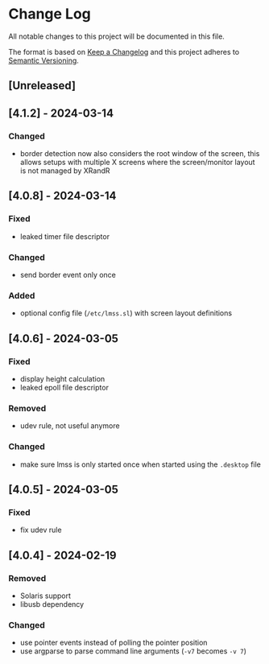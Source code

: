 # Change Log
All notable changes to this project will be documented in this file.

The format is based on [Keep a Changelog](http://keepachangelog.com/)
and this project adheres to [Semantic Versioning](http://semver.org/).

## [Unreleased]

## [4.1.2] - 2024-03-14

### Changed
- border detection now also considers the root window of the screen, this allows
  setups with multiple X screens where the screen/monitor layout is not managed
  by XRandR

## [4.0.8] - 2024-03-14

### Fixed
- leaked timer file descriptor

### Changed
- send border event only once

### Added
- optional config file (`/etc/lmss.sl`) with screen layout definitions

## [4.0.6] - 2024-03-05

### Fixed
- display height calculation
- leaked epoll file descriptor

### Removed
- udev rule, not useful anymore

### Changed
- make sure lmss is only started once when started using the `.desktop` file

## [4.0.5] - 2024-03-05

### Fixed
- fix udev rule

## [4.0.4] - 2024-02-19

### Removed
- Solaris support
- libusb dependency

### Changed
- use pointer events instead of polling the pointer position
- use argparse to parse command line arguments (`-v7` becomes `-v 7`)
